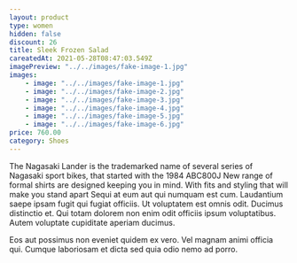 ```yaml
---
layout: product
type: women
hidden: false
discount: 26
title: Sleek Frozen Salad
careatedAt: 2021-05-28T08:47:03.549Z
imagePreview: "../../images/fake-image-1.jpg"
images:
    - image: "../../images/fake-image-1.jpg"
    - image: "../../images/fake-image-2.jpg"
    - image: "../../images/fake-image-3.jpg"
    - image: "../../images/fake-image-4.jpg"
    - image: "../../images/fake-image-5.jpg"
    - image: "../../images/fake-image-6.jpg"
price: 760.00
category: Shoes
---
```

The Nagasaki Lander is the trademarked name of several series of Nagasaki sport bikes, that started with the 1984 ABC800J
New range of formal shirts are designed keeping you in mind. With fits and styling that will make you stand apart
Sequi at eum aut qui numquam est cum. Laudantium saepe ipsam fugit qui fugiat officiis. Ut voluptatem est omnis odit. Ducimus distinctio et. Qui totam dolorem non enim odit officiis ipsum voluptatibus. Autem voluptate cupiditate aperiam ducimus.
 Eos aut possimus non eveniet quidem ex vero. Vel magnam animi officia qui. Cumque laboriosam et dicta sed quia odio nemo ad porro.

